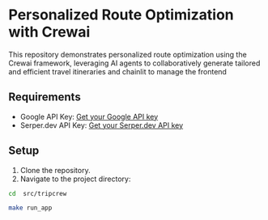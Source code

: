 # Personalized Route Optimization with Crewai

This repository demonstrates personalized route optimization using the Crewai framework, leveraging AI agents to collaboratively generate tailored and efficient travel itineraries and chainlit to manage the frontend 

## Requirements

- Google API Key: [Get your Google API key](https://console.cloud.google.com/apis/credentials)  
- Serper.dev API Key: [Get your Serper.dev API key](https://serper.dev)  

## Setup

1. Clone the repository.
2. Navigate to the project directory:

```bash
cd  src/tripcrew
```


```bash
make run_app
